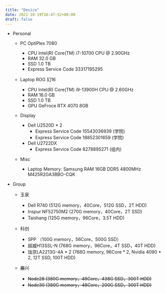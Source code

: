 ```yaml
---
title: "Device"
date: 2021-10-19T16:47:52+08:00
draft: false 
---
```


- Personal
  - PC OptiPlex 7080
    - CPU	Intel(R) Core(TM) i7-10700 CPU @ 2.90GHz 
    - RAM	32.0 GB 
    - SSD   1.0 TB
    - Express Service Code 33317195295

  - Laptop ROG 幻16
    - CPU   Intel(R) Core(TM) i9-13900H CPU @ 2.60GHz 
    - RAM   16.0 GB
    - SSD   1.0 TB
    - GPU   GeFroce RTX 4070 8GB

  - Display
    - Dell U2520D * 2
      - Express Service Code 15543036939  (学院)
      - Express Service Code 18852301659  (学院)
    - Dell U2722DX
      - Express Service Code 8278895271   (组内)

  - Misc
    - Laptop Memory: Samsung RAM 16GB DDR5 4800MHz M425R2GA3BBO-CQK

- Group
  - 玉泉
    - Dell R740 (512G memory，40Core，512G SSD，2T HDD)
    - Inspur NF52750M2 (270G memory，40Core，2T SSD)
    - Taishang (125G memory，96Core，3.5T HDD)
  
  - 科创
    - SPP （100G memory，56Core，500G SSD）
    - 超威H13SSL-N (768G memory，96Core，4T SSD，40T HDD)
    - 珑京LA2213G-4A * 2 (768G memory, 96Core * 2, Nvidia 4090 * 2, 12T SSD, 100T HDD)
  
  - ~~嘉兴~~
    - ~~Node28 (380G memory，48Core，438G SSD，300T HDD)~~
    - ~~Node30 (380G memory，48Core，200G SSD，300T HDD)~~
